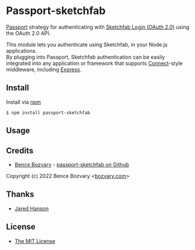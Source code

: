 # Passport-sketchfab

[Passport](https://github.com/jaredhanson/passport) strategy for authenticating
with [Sketchfab Login (OAuth 2.0)](https://sketchfab.com/developers/oauth) using the OAuth 2.0 API.

This module lets you authenticate using Sketchfab, in your Node.js applications.  
By plugging into Passport, Sketchfab authentication can be easily integrated 
into any application or framework that supports [Connect](http://www.senchalabs.org/connect/)-style
middleware, including [Express](http://expressjs.com/).

## Install

Install via [npm](https://www.npmjs.com/package/passport-sketchfab)

    $ npm install passport-sketchfab

## Usage


## Credits

  - [Bence Bozvary](https://bozvary.com) - [passport-sketchfab on Github](https://github.com/bozvary/passport-sketchfab)

  Copyright (c) 2022 Bence Bozvary <[bozvary.com](https://bozvary.com)>

## Thanks

  - [Jared Hanson](http://github.com/jaredhanson)

## License

  - [The MIT License](http://opensource.org/licenses/MIT)
